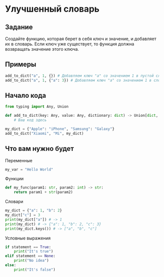 # Улучшенный словарь

## Задание

Создайте функцию, которая берет в себя ключ и значение, и добавляет их в словарь. Если ключ уже существует, то функция должна возвращать значение этого ключа.

## Примеры
```python
add_to_dict("a", 1, {}) # Добавляем ключ "a" со значением 1 в пустой словарь
add_to_dict("a", 1, {"a": 3}) # Добавляем ключ "a" со значением 1 в словарь {"a": 3}
```

## Начало кода

```python
from typing import Any, Union

def add_to_dict(key: Any, value: Any, dictionary: dict) -> Union[dict, Any]:
    # Ваш код здесь

my_dict = {"Apple": "iPhone", "Samsung": "Galaxy"}
add_to_dict("Xiaomi", "Mi", my_dict)
```

## Что вам нужно будет

Переменные

```python
my_var = "Hello World"
```

Функции

```python
def my_func(param1: str, param2: int) -> str:
    return param1 + str(param2)
```

Словари

```python
my_dict = {"a": 1, "b": 2}
my_dict["c"] = 3
print(my_dict["a"]) # -> 1
print(my_dict) # -> {"a": 1, "b": 2, "c": 3}
print(my_dict.keys()) # -> ["a", "b", "c"]
```

Условные выражения

```python
if statement == True:
    print("It's true")
elif statement == None:
    print("No idea")
else:
    print("It's false")
```
